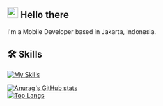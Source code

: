 ## <img src="https://media.giphy.com/media/hvRJCLFzcasrR4ia7z/giphy.gif" width="25px"> Hello there
I'm a Mobile Developer based in Jakarta, Indonesia.

## 🛠 Skills
[![My Skills](https://skillicons.dev/icons?i=dart,flutter,kotlin,java,swift,js,express,nodejs,postman,figma,xd&theme=light)](https://skillicons.dev)

[![Anurag's GitHub stats](https://github-readme-stats.vercel.app/api?username=jc-wu1&count_private=true)](https://github.com/anuraghazra/github-readme-stats)\
[![Top Langs](https://github-readme-stats.vercel.app/api/top-langs/?username=jc-wu1&hide_progress=true)](https://github.com/anuraghazra/github-readme-stats)
